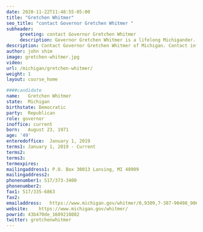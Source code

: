 ```yaml
---
date: 2020-11-22T11:48:55-05:00
title: "Gretchen Whitmer"
seo_title: "contact Governor Gretchen Whitmer "
subheader:
     greeting: contact Governor Gretchen Whitmer 
     description: Governor Gretchen Whitmer is a lifelong Michigander.  She is a lawyer, an educator, former prosecutor, State Representative and Senator.  She was the first woman to lead a Senate caucus. But the most important title she boasts is MOM. Governor Whitmer was elected to the House of Representatives in 2000 and elected to the Michigan State Senate in 2006 where she served as the Senate Democratic Leader. In the 2018 gubernatorial election, Governor Whitmer won all 83 counties in the primary and won the general election with 53 percent of the vote. Governor Whitmer and her husband Marc Mallory live in Lansing with her two daughters, Sherry and Sydney. Her three stepsons, Alex, Mason, and Winston all live in Michigan as well. Governor Whitmer earned a bachelor’s degree and law degree from Michigan State University.
description: Contact Governor Gretchen Whitmer of Michigan. Contact information for Gretchen Whitmer includes her email address, phone number, and mailing address.
author: john shim
image: gretchen-whitmer.jpg
video:
url: /michigan/gretchen-whitmer/
weight: 1
layout: course_home

####candidate
name:	Gretchen Whitmer
state:	Michigan
birthstate: Democratic
party:	Republican
role: governor
inoffice: current
born:	August 23, 1971
age: '49'
enteredoffice:	January 1, 2019  
terms1: January 1, 2019 - Current
terms2: 
terms3: 
termexpires:	
mailingaddress1: P.O. Box 30013 Lansing, MI 48909
mailingaddress2:		
phonenumber1: 517/373-3400
phonenumber2:	
fax1: 517/335-6863
fax2: 
emailaddress:	https://www.michigan.gov/whitmer/0,9309,7-387-90498_90663---,00.html
website:	https://www.michigan.gov/whitmer/
powrid: 43b470de_1609210882
twitter: gretchenwhitmer
---
```




